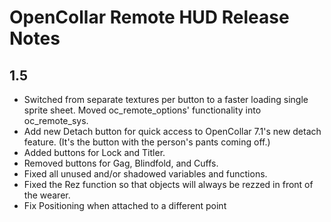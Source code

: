 # OpenCollar Remote HUD Release Notes

## 1.5

- Switched from separate textures per button to a faster loading single sprite
  sheet.  Moved oc_remote_options' functionality into oc_remote_sys.
- Add new Detach button for quick access to OpenCollar 7.1's new detach
  feature. (It's the button with the person's pants coming off.)
- Added buttons for Lock and Titler.
- Removed buttons for Gag, Blindfold, and Cuffs.
- Fixed all unused and/or shadowed variables and functions.
- Fixed the Rez function so that objects will always be rezzed in front of the
  wearer.
- Fix Positioning when attached to a different point
